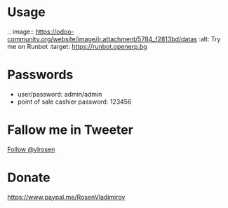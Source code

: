 Usage
=====

.. image:: https://odoo-community.org/website/image/ir.attachment/5784_f2813bd/datas
   :alt: Try me on Runbot
   :target: https://runbot.openerp.bg 

Passwords
=========

* user/password: admin/admin
* point of sale cashier password: 123456

# Fallow me in Tweeter
<a class="twitter-follow-button" href="https://twitter.com/vlrosen"> Follow @vlrosen</a>
# Donate
https://www.paypal.me/RosenVladimirov

